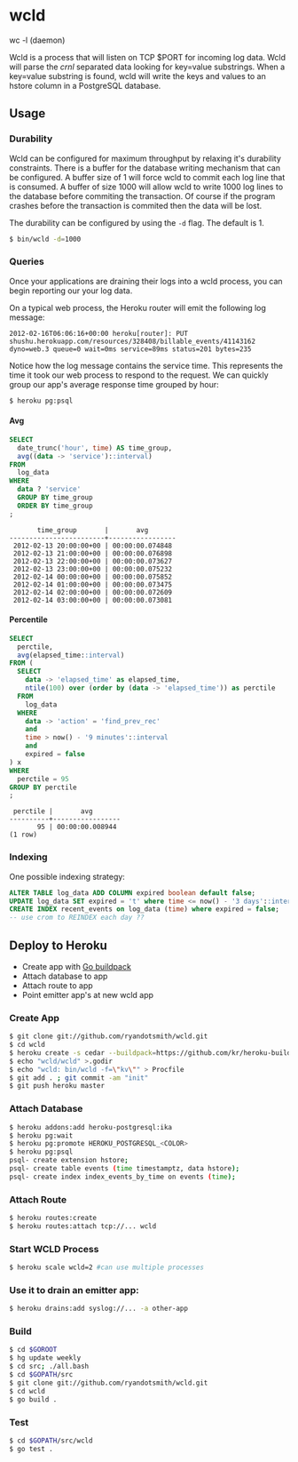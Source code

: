 # wcld

wc -l (daemon)

Wcld is a process that will listen on TCP $PORT for incoming log data.
Wcld will parse the *crnl* separated data looking for key=value substrings.
When a key=value substring is found, wcld will write the keys and values
to an hstore column in a PostgreSQL database.

## Usage

### Durability

Wcld can be configured for maximum throughput by relaxing it's durability constraints.
There is a buffer for the database writing mechanism that can be configured. A buffer size
of 1 will force wcld to commit each log line that is consumed. A buffer of size 1000 will
allow wcld to write 1000 log lines to the database before commiting the transaction. Of course
if the program crashes before the transaction is commited then the data will be lost.

The durability can be configured by using the `-d` flag. The default is 1.

```bash
$ bin/wcld -d=1000
```

### Queries

Once your applications are draining their logs into a wcld process, you can
begin reporting our your log data.

On a typical web process, the Heroku router will emit the following log message:

```
2012-02-16T06:06:16+00:00 heroku[router]: PUT shushu.herokuapp.com/resources/328408/billable_events/41143162 dyno=web.3 queue=0 wait=0ms service=89ms status=201 bytes=235
```
Notice how the log message contains the service time. This
represents the time it took our web process to respond to the request. We can
quickly group our app's average response time grouped by hour:

```bash
$ heroku pg:psql
```

#### Avg

```sql
SELECT
  date_trunc('hour', time) AS time_group,
  avg((data -> 'service')::interval)
FROM
  log_data
WHERE
  data ? 'service'
  GROUP BY time_group
  ORDER BY time_group
;
```

```
       time_group       |       avg
------------------------+-----------------
 2012-02-13 20:00:00+00 | 00:00:00.074848
 2012-02-13 21:00:00+00 | 00:00:00.076898
 2012-02-13 22:00:00+00 | 00:00:00.073627
 2012-02-13 23:00:00+00 | 00:00:00.075232
 2012-02-14 00:00:00+00 | 00:00:00.075852
 2012-02-14 01:00:00+00 | 00:00:00.073475
 2012-02-14 02:00:00+00 | 00:00:00.072609
 2012-02-14 03:00:00+00 | 00:00:00.073081
```

#### Percentile

```sql
SELECT
  perctile,
  avg(elapsed_time::interval)
FROM (
  SELECT
    data -> 'elapsed_time' as elapsed_time,
    ntile(100) over (order by (data -> 'elapsed_time')) as perctile
  FROM
    log_data
  WHERE
    data -> 'action' = 'find_prev_rec'
    and
    time > now() - '9 minutes'::interval
    and
    expired = false
) x
WHERE
  perctile = 95
GROUP BY perctile
;
```

```
 perctile |       avg
----------+-----------------
       95 | 00:00:00.008944
(1 row)
```

### Indexing

One possible indexing strategy:

```sql
ALTER TABLE log_data ADD COLUMN expired boolean default false;
UPDATE log_data SET expired = 't' where time <= now() - '3 days'::interval;
CREATE INDEX recent_events on log_data (time) where expired = false;
-- use crom to REINDEX each day ??
```


## Deploy to Heroku

* Create app with [Go buildpack](https://gist.github.com/4984b5d9fe9244776197)
* Attach database to app
* Attach route to app
* Point emitter app's at new wcld app

### Create App

```bash
$ git clone git://github.com/ryandotsmith/wcld.git
$ cd wcld
$ heroku create -s cedar --buildpack=https://github.com/kr/heroku-buildpack-go
$ echo "wcld/wcld" >.godir
$ echo "wcld: bin/wcld -f=\"kv\"" > Procfile
$ git add . ; git commit -am "init"
$ git push heroku master
```

### Attach Database

```bash
$ heroku addons:add heroku-postgresql:ika
$ heroku pg:wait
$ heroku pg:promote HEROKU_POSTGRESQL_<COLOR>
$ heroku pg:psql
psql- create extension hstore;
psql- create table events (time timestamptz, data hstore);
psql- create index index_events_by_time on events (time);
```
### Attach Route

```bash
$ heroku routes:create
$ heroku routes:attach tcp://... wcld
```

### Start WCLD Process

```bash
$ heroku scale wcld=2 #can use multiple processes
```

### Use it to drain an emitter app:

```bash
$ heroku drains:add syslog://... -a other-app
```

### Build

```bash
$ cd $GOROOT
$ hg update weekly
$ cd src; ./all.bash
$ cd $GOPATH/src
$ git clone git://github.com/ryandotsmith/wcld.git
$ cd wcld
$ go build .
```

### Test

```bash
$ cd $GOPATH/src/wcld
$ go test .
```
